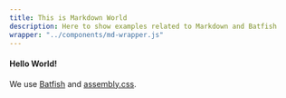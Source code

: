 ```yaml
---
title: This is Markdown World
description: Here to show examples related to Markdown and Batfish
wrapper: "../components/md-wrapper.js"
---
```


#### Hello World!

We use [Batfish](https://github.com/mapbox/batfish) and [assembly.css](https://www.mapbox.com/assembly/).
